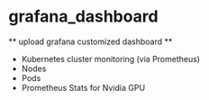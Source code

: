 # grafana_dashboard
** upload grafana customized dashboard **
* Kubernetes cluster monitoring (via Prometheus)
* Nodes
* Pods
* Prometheus Stats for Nvidia GPU

